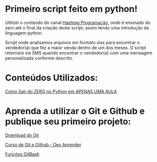 # Primeiro script feito em python!

Utilizei o conteúdo do canal [Hashtag Programação](https://www.youtube.com/c/HashtagPrograma%C3%A7%C3%A3o), onde é ensinado do zero até o final da criação deste script, assim tendo uma introdução da linguagem python.

Script onde analisamos arquivos em formato xlsx para encontrar o vendedor(a) que fez a maior venda dentro de um dos meses. 
O script retornará via SMS quando encontrar o vendedor(a) com uma mensagem personalizada conforme descrito.

# Conteúdos Utilizados:

[Como Sair do ZERO no Python em APENAS UMA AULA](https://www.youtube.com/watch?v=GQpQha2Mfpg)

# Aprenda a utilizar o Git e Github e publique seu primeiro projeto:

[Download do Git](https://git-scm.com/)

[Curso de Git e Github - Dev Aprender](https://www.youtube.com/watch?v=kB5e-gTAl_s&list=WL&index=7)

[Funções GitBash](https://github.com/joannescode/Desafio-Projeto-GitHub-DIO/blob/f9adf7637c3f5ac8961640d2c3000f39ba2d452c/GitBash.txt)

